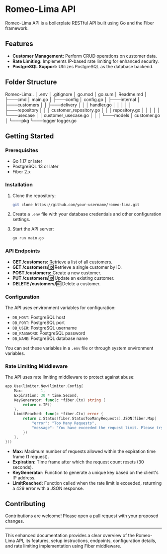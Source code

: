 # Romeo-Lima API

Romeo-Lima API is a boilerplate RESTful API built using Go and the Fiber framework.

## Features

- **Customer Management:** Perform CRUD operations on customer data.
- **Rate Limiting:** Implements IP-based rate limiting for enhanced security.
- **PostgreSQL Support:** Utilizes PostgreSQL as the database backend.

## Folder Structure
Romeo-Lima:.
│   .env
│   .gitignore
│   go.mod
│   go.sum
│   Readme.md
│
├───cmd
│       main.go
│
├───config
│       config.go
│
├───internal
│   ├───customers
│   │   ├───delivery
│   │   │       handler.go
│   │   │
│   │   ├───repository
│   │   │       customer_repository.go
│   │   │       repository.go
│   │   │
│   │   └───usecase
│   │           customer_usecase.go
│   │
│   └───models
│           customer.go
│
└───pkg
    └───logger
            logger.go

## Getting Started

### Prerequisites

- Go 1.17 or later
- PostgreSQL 13 or later
- Fiber 2.x

### Installation

1. Clone the repository:
   ```bash
   git clone https://github.com/your-username/romeo-lima.git
   ```

2. Create a `.env` file with your database credentials and other configuration settings.

3. Start the API server:
   ```bash
   go run main.go
   ```

### API Endpoints

- **GET /customers:** Retrieve a list of all customers.
- **GET /customers/:id:** Retrieve a single customer by ID.
- **POST /customers:** Create a new customer.
- **PUT /customers/:id:** Update an existing customer.
- **DELETE /customers/:id:** Delete a customer.

### Configuration

The API uses environment variables for configuration:

- `DB_HOST`: PostgreSQL host
- `DB_PORT`: PostgreSQL port
- `DB_USER`: PostgreSQL username
- `DB_PASSWORD`: PostgreSQL password
- `DB_NAME`: PostgreSQL database name

You can set these variables in a `.env` file or through system environment variables.

### Rate Limiting Middleware

The API uses rate limiting middleware to protect against abuse:

```go
app.Use(limiter.New(limiter.Config{
    Max:        1,
    Expiration: 30 * time.Second,
    KeyGenerator: func(c *fiber.Ctx) string {
        return c.IP()
    },
    LimitReached: func(c *fiber.Ctx) error {
        return c.Status(fiber.StatusTooManyRequests).JSON(fiber.Map{
            "error": "Too Many Requests",
            "message": "You have exceeded the request limit. Please try again later.",
        })
    },
}))
```

- **Max:** Maximum number of requests allowed within the expiration time frame (1 request).
- **Expiration:** Time frame after which the request count resets (30 seconds).
- **KeyGenerator:** Function to generate a unique key based on the client's IP address.
- **LimitReached:** Function called when the rate limit is exceeded, returning a 429 error with a JSON response.

## Contributing

Contributions are welcome! Please open a pull request with your proposed changes.

---

This enhanced documentation provides a clear overview of the Romeo-Lima API, its features, setup instructions, endpoints, configuration details, and rate limiting implementation using Fiber middleware.